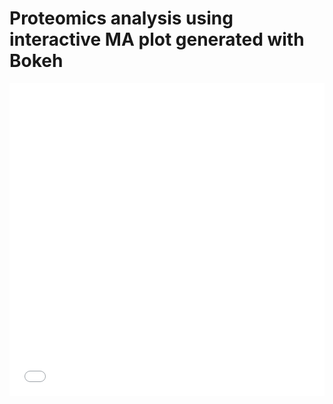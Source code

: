 # Proteomics analysis using interactive MA plot generated with Bokeh

<iframe src="/assets/img/Bokeh/MA_lo_0_10.html"
    sandbox="allow-same-origin allow-scripts"
    width="100%"
    height="500"
    scrolling="no"
    seamless="seamless"
    frameborder="0">
</iframe>
